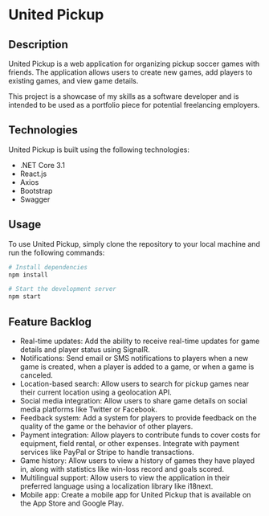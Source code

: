 # United Pickup

## Description

United Pickup is a web application for organizing pickup soccer games with friends. The application allows users to create new games, add players to existing games, and view game details.

This project is a showcase of my skills as a software developer and is intended to be used as a portfolio piece for potential freelancing employers.

## Technologies

United Pickup is built using the following technologies:

- .NET Core 3.1
- React.js
- Axios
- Bootstrap
- Swagger

## Usage

To use United Pickup, simply clone the repository to your local machine and run the following commands:

```bash
# Install dependencies
npm install

# Start the development server
npm start

```

## Feature Backlog
- Real-time updates: Add the ability to receive real-time updates for game details and player status using SignalR.
- Notifications: Send email or SMS notifications to players when a new game is created, when a player is added to a game, or when a game is canceled.
- Location-based search: Allow users to search for pickup games near their current location using a geolocation API.
- Social media integration: Allow users to share game details on social media platforms like Twitter or Facebook.
- Feedback system: Add a system for players to provide feedback on the quality of the game or the behavior of other players.
- Payment integration: Allow players to contribute funds to cover costs for equipment, field rental, or other expenses. Integrate with payment services like PayPal or Stripe to handle transactions.
- Game history: Allow users to view a history of games they have played in, along with statistics like win-loss record and goals scored.
- Multilingual support: Allow users to view the application in their preferred language using a localization library like i18next.
- Mobile app: Create a mobile app for United Pickup that is available on the App Store and Google Play.



